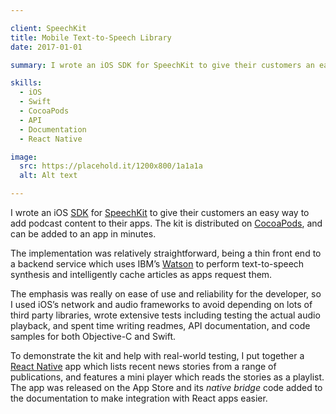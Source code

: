 ```yaml
---

client: SpeechKit
title: Mobile Text-to-Speech Library
date: 2017-01-01

summary: I wrote an iOS SDK for SpeechKit to give their customers an easy way to add podcast content to their apps. The kit is distributed on, and can be added to an app in minutes. The implementation was relatively straightforward, being a thin front end to a backend service which uses IBM’s Watson to perform text-to-speech synthesis and intelligently cache articles as apps request them.

skills:
  - iOS
  - Swift
  - CocoaPods
  - API
  - Documentation
  - React Native

image:
  src: https://placehold.it/1200x800/1a1a1a
  alt: Alt text

---
```


I wrote an iOS [SDK](https://en.wikipedia.org/wiki/Software_development_kit) for [SpeechKit](https://speechkit.io) to give their customers an easy way to add podcast content to their apps. The kit is distributed on [CocoaPods](https://cocoapods.org), and can be added to an app in minutes.

The implementation was relatively straightforward, being a thin front end to a backend service which uses IBM’s [Watson](https://www.ibm.com/watson/) to perform text-to-speech synthesis and intelligently cache articles as apps request them.

The emphasis was really on ease of use and reliability for the developer, so I used iOS’s network and audio frameworks to avoid depending on lots of third party libraries, wrote extensive tests including testing the actual audio playback, and spent time writing readmes, API documentation, and code samples for both Objective-C and Swift.

To demonstrate the kit and help with real-world testing, I put together a [React Native](https://www.reactnative.com) app which lists recent news stories from a range of publications, and features a mini player which reads the stories as a playlist. The app was released on the App Store and its _native bridge_ code added to the documentation to make integration with React apps easier.
